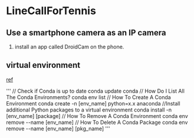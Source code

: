 # LineCallForTennis

## Use a smartphone camera as an IP camera
1. install an app called DroidCam on the phone.

## virtual environment
[ref](https://docs.kanaries.net/topics/Python/conda-remove-environment)

'''
// Check if Conda is up to date
conda update conda
// How Do I List All The Conda Environments?
conda env list
// How To Create A Conda Environment
conda create -n [env_name] python=x.x anaconda
//Install additional Python packages to a virtual environment
conda install -n [env_name] [package]
// How To Remove A Conda Environment
conda env remove --name [env_name]
// How To Delete A Conda Package
conda env remove --name [env_name] [pkg_name]
'''
